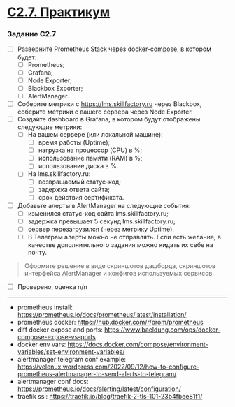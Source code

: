 # [C2.7. Практикум](https://lms.skillfactory.ru/courses/course-v1:SkillFactory+DEVOPS-3.0+2021/courseware/e74c0a6b77f2436d9a308575e12d6e51/bfa1e57e5a6e4fe1acb1694cfde942e4/8?activate_block_id=block-v1%3ASkillFactory%2BDEVOPS-3.0%2B2021%2Btype%40vertical%2Bblock%40510d3b6a4c56463a839cff42daef060c)

### Задание C2.7
- [ ] Разверните Prometheus Stack через docker-compose, в котором будет:
    - [ ] Prometheus;
    - [ ] Grafana;
    - [ ] Node Exporter;
    - [ ] Blackbox Exporter;
    - [ ] AlertManager.
- [ ] Соберите метрики с https://lms.skillfactory.ru через Blackbox, соберите метрики с вашего сервера через Node Exporter.
- [ ] Создайте dashboard в Grafana, в котором будут отображены следующие метрики:
    - [ ] На вашем сервере (или локальной машине):
        - [ ] время работы (Uptime);
        - [ ] нагрузка на процессор (CPU) в %;
        - [ ] использование памяти (RAM) в %;
        - [ ] использование диска в %.
    - [ ] На lms.skillfactory.ru:
        - [ ] возвращаемый статус-код;
        - [ ] задержка ответа сайта;
        - [ ] срок действия сертификата.
- [ ] Добавьте алерты в AlertManager на следующие события:
    - [ ] изменился статус-код сайта lms.skillfactory.ru;
    - [ ] задержка превышает 5 секунд lms.skillfactory.ru;
    - [ ] сервер перезагрузился (через метрику Uptime).
    - [ ] В Телеграм алерты можно не отправлять. Если есть желание, в качестве дополнительного задания можно кидать их себе на почту.
>Оформите решение в виде скриншотов дашборда, скриншотов интерфейса AlertManager и конфигов используемых сервисов.

- [ ] Проверено, оценка n/n

___

* prometheus install: <https://prometheus.io/docs/prometheus/latest/installation/>
* prometheus docker: <https://hub.docker.com/r/prom/prometheus>
* diff docker expose and ports: <https://www.baeldung.com/ops/docker-compose-expose-vs-ports>
* docker env vars: <https://docs.docker.com/compose/environment-variables/set-environment-variables/>
* alertmanager telegram conf example: <https://velenux.wordpress.com/2022/09/12/how-to-configure-prometheus-alertmanager-to-send-alerts-to-telegram/>
* alertmanager conf docs: <https://prometheus.io/docs/alerting/latest/configuration/>
* traefik ssl: <https://traefik.io/blog/traefik-2-tls-101-23b4fbee81f1/>
